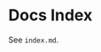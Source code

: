 <!--
SPDX-License-Identifier: MIT
File: docs/README.md
Purpose: Legacy docs index stub.
-->

# Docs Index

See `index.md`.
